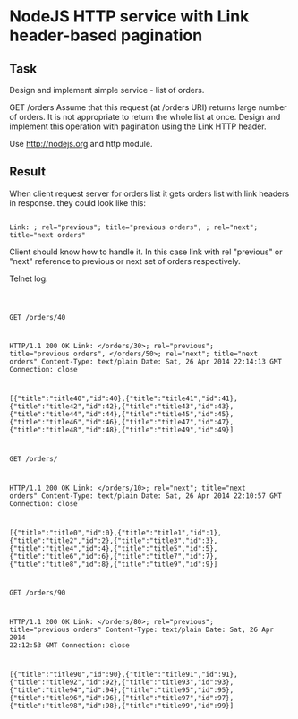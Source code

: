 # NodeJS HTTP service with Link header-based pagination


## Task

Design and implement simple service - list of orders.

GET /orders
Assume that this request (at /orders URI) returns large number of orders. It is not appropriate to return the whole list at once. Design and implement this operation with pagination using the Link HTTP header.

Use http://nodejs.org and http module.

## Result

When client request server for orders list it gets orders list with link headers in response.
they could look like this:

<code>
Link: </orders/10>; rel="previous"; title="previous orders", </orders/20>; rel="next"; title="next orders"
</code>

Client should know how to handle it. In this case link with rel "previous" or "next" reference to previous or next set of orders respectively.

Telnet log:

<code>

GET /orders/40

HTTP/1.1 200 OK
Link: </orders/30>; rel="previous"; title="previous orders", </orders/50>; rel="next"; title="next orders"
Content-Type: text/plain
Date: Sat, 26 Apr 2014 22:14:13 GMT
Connection: close

[{"title":"title40","id":40},{"title":"title41","id":41},{"title":"title42","id":42},{"title":"title43","id":43},{"title":"title44","id":44},{"title":"title45","id":45},{"title":"title46","id":46},{"title":"title47","id":47},{"title":"title48","id":48},{"title":"title49","id":49}]

GET /orders/

HTTP/1.1 200 OK
Link: </orders/10>; rel="next"; title="next orders"
Content-Type: text/plain
Date: Sat, 26 Apr 2014 22:10:57 GMT
Connection: close

[{"title":"title0","id":0},{"title":"title1","id":1},{"title":"title2","id":2},{"title":"title3","id":3},{"title":"title4","id":4},{"title":"title5","id":5},{"title":"title6","id":6},{"title":"title7","id":7},{"title":"title8","id":8},{"title":"title9","id":9}]

GET /orders/90

HTTP/1.1 200 OK
Link: </orders/80>; rel="previous"; title="previous orders"
Content-Type: text/plain
Date: Sat, 26 Apr 2014 22:12:53 GMT
Connection: close

[{"title":"title90","id":90},{"title":"title91","id":91},{"title":"title92","id":92},{"title":"title93","id":93},{"title":"title94","id":94},{"title":"title95","id":95},{"title":"title96","id":96},{"title":"title97","id":97},{"title":"title98","id":98},{"title":"title99","id":99}]

</code>


